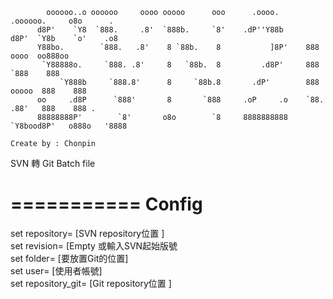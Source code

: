             oooooo..o oooooo     oooo ooooo      ooo      .oooo.        .oooooo.     o8o      .   
          d8P'    `Y8  `888.     .8'  `888b.     `8'    .dP''Y88b      d8P'  `Y8b    `o'    .o8   
          Y88bo.        `888.   .8'    8 `88b.    8           ]8P'    888           oooo  oo888oo 
           `Y88888o.     `888. .8'     8   `88b.  8         .d8P'     888           `888    888   
               `Y888b     `888.8'      8     `88b.8       .dP'        888     ooooo  888    888   
          oo     .d8P      `888'       8       `888     .oP     .o    `88.    .88'   888    888 . 
          88888888P'        `8'       o8o        `8     8888888888     `Y8bood8P'   o888o   '8888
                                                                              Create by : Chonpin



SVN 轉 Git Batch file

===========
Config
===========
set repository= [SVN repository位置 ]  
set revision= [Empty 或輸入SVN起始版號  
set folder= [要放置Git的位置]  
set user= [使用者帳號]  
set repository_git= [Git repository位置 ]  
